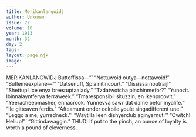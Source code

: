 ```yaml
---
title: Merikanlangwidj
author: Unknown
issue: 22
volume: 10
year: 1913
month: 32
day: 2
tags:
layout: page.njk
image:
---
```

MERIKANLANGWIDJ    Buttoffissa—”’    “Nottuwoid outya—nottawoid!”    “Butlemeexplane—”’    “Datsenuff, Splainitincourt.”   “Dississa noutraij!’’    “Shettup! Ice enya breezuptaalady.”    “Tzdatwotcha pinchinmefor?”    “Yunozit. Ibinnalayntferya ferraweek.”    “Tmaresponsibil situzzin, en Ikenproovit.”    “Yeeracheepmasher, ennacrook. Yunnevva sawr dat dame befor inyalife.”’    “Ile gitteaven ferdis.”    “Afteamunt onder ockpile youle singadifferent une.”    “Leggo a me, yurredneck.”’    “Waytilla leen dishyerclub aginyernut.”’    “Owitch! Hellup!”’    “Gittindawaggin.” THUD!       If put to the pinch, an ounce of loyalty is worth a pound of cleverness.


